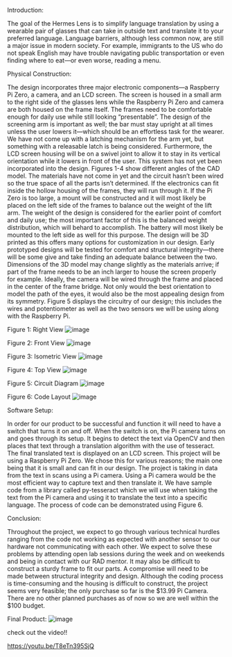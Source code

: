 Introduction:

The goal of the Hermes Lens is to simplify language translation by using a wearable pair of glasses that can take in outside text and translate it to your preferred language. Language barriers, although less common now, are still a major issue in modern society. For example, immigrants to the US who do not speak English may have trouble navigating public transportation or even finding where to eat—or even worse, reading a menu.


Physical Construction:

The design incorporates three major electronic components—a Raspberry Pi Zero, a camera, and an LCD screen. The screen is housed in a small arm to the right side of the glasses lens while the Raspberry Pi Zero and camera are both housed on the frame itself. The frames need to be comfortable enough for daily use while still looking “presentable”. The design of the screening arm is important as well; the bar must stay upright at all times unless the user lowers it—which should be an effortless task for the wearer. We have not come up with a latching mechanism for the arm yet, but something with a releasable latch is being considered. Furthermore, the LCD screen housing will be on a swivel joint to allow it to stay in its vertical orientation while it lowers in front of the user. This system has not yet been incorporated into the design. Figures 1-4 show different angles of the CAD model. The materials have not come in yet and the circuit hasn’t been wired so the true space of all the parts isn’t determined. If the electronics can fit inside the hollow housing of the frames, they will run through it. If the Pi Zero is too large, a mount will be constructed and it will most likely be placed on the left side of the frames to balance out the weight of the lift arm. The weight of the design is considered for the earlier point of comfort and daily use; the most important factor of this is the balanced weight distribution, which will behard to accomplish. The battery will most likely be mounted to the left side as well for this purpose. The design will be 3D printed as this offers many options for customization in our design. Early prototyped designs will be tested for comfort and structural integrity—there will be some give and take finding an adequate balance between the two. Dimensions of the 3D model may change slightly as the materials arrive; if part of the frame needs to be an inch larger to house the screen properly for example. Ideally, the camera will be wired through the frame and placed in the center of the frame bridge. Not only would the best orientation to model the path of the eyes, it would also be the most appealing design from its symmetry. Figure 5 displays the circuitry of our design; this includes the wires and potentiometer as well as the two sensors we will be using along with the Raspberry Pi.


Figure 1: Right View
![image](https://github.com/infinite2004/Hermes-Lens/assets/44120607/00146ed2-2617-4f79-bec8-442101aa44fe)

Figure 2: Front View
![image](https://github.com/infinite2004/Hermes-Lens/assets/44120607/111a1436-1539-4daf-b333-9c80fdba874e)

Figure 3: Isometric View
![image](https://github.com/infinite2004/Hermes-Lens/assets/44120607/d5ac91d8-693a-4b5a-ad70-ea5e077daade)

Figure 4: Top View
![image](https://github.com/infinite2004/Hermes-Lens/assets/44120607/885d8aa0-4b54-4239-a361-a29557093ac0)

Figure 5: Circuit Diagram
![image](https://github.com/infinite2004/Hermes-Lens/assets/44120607/e3dec70c-70f5-4b58-9e22-7fac81580e29)

Figure 6: Code Layout
![image](https://github.com/infinite2004/Hermes-Lens/assets/44120607/6fdf6d84-a8ab-4772-ad00-b291cad1b2ed)


Software Setup:

In order for our product to be successful and function it will need to have a switch that turns it on and off. When the switch is on, the Pi camera turns on and goes through its setup. It begins to detect the text via OpenCV and then places that text through a translation algorithm with the use of tesseract. The final translated text is displayed on an LCD screen. This project will be using a Raspberry Pi Zero. We chose this for various reasons; the main one being that it is small and can fit in our design. The project is taking in data from the text in scans using a Pi camera. Using a Pi camera would be the most efficient way to capture text and then translate it. We have sample code from a library called py-tesseract which we will use when taking the text from the Pi camera and using it to translate the text into a specific language. The process of code can be demonstrated using Figure 6.

Conclusion:

Throughout the project, we expect to go through various technical hurdles ranging from the code not working as expected with another sensor to our hardware not communicating with each other. We expect to solve these problems by attending open lab sessions during the week and on weekends and being in contact with our RAD mentor. It may also be difficult to construct a sturdy frame to fit our parts. A compromise will need to be made between structural integrity and design. Although the coding process is time-consuming and the housing is difficult to construct, the project seems very feasible; the only purchase so far is the $13.99 Pi Camera. There are no other planned purchases as of now so we are well within the $100 budget.

Final Product:
![image](https://github.com/infinite2004/Hermes-Lens/assets/44120607/eaab946b-f04e-4d91-914b-c45a753aaeba)

check out the video!!

https://youtu.be/T8eTn395SjQ





